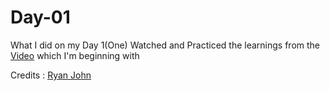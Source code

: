# Day-01
What I did on my Day 1(One)
Watched and Practiced the learnings from the [Video](https://www.youtube.com/watch?v=Qnagf4K4Ju8) which I'm beginning with


Credits : [Ryan John](https://twitter.com/PhD_Security)
